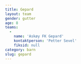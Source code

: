 ```yaml
---
title: Gepard
layout: team
gender: gutter
age: 8
teams:
  -
    name: 'Askøy FK Gepard'
    kontaktperson: 'Petter Sevel'
    fiksid: null
category: barn
slug: gepard
---
```

